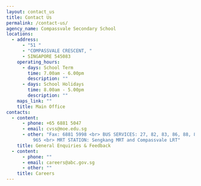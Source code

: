 ```yaml
---
layout: contact_us
title: Contact Us
permalink: /contact-us/
agency_name: Compassvale Secondary School
locations:
  - address:
      - "51 "
      - "COMPASSVALE CRESCENT, "
      - SINGAPORE 545083
    operating_hours:
      - days: School Term
        time: 7.00am - 6.00pm
        description: ""
      - days: School Holidays
        time: 8.00am - 5.00pm
        description: ""
    maps_link: ""
    title: Main Office
contacts:
  - content:
      - phone: +65 6881 5047
      - email: cvss@moe.edu.sg
      - other: "Fax: 6881 5998 <br> BUS SERVICES: 27, 82, 83, 86, 88, 89, 136, 161, 371,
          965 <br> MRT STATION: Sengkang MRT and Compassvale LRT"
    title: General Enquiries & Feedback
  - content:
      - phone: ""
      - email: careers@abc.gov.sg
      - other: ""
    title: Careers
---
```

